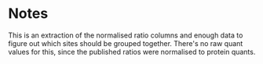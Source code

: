 # Notes

This is an extraction of the normalised ratio columns and enough data to figure out
which sites should be grouped together. There's no raw quant values for this, since
the published ratios were normalised to protein quants.